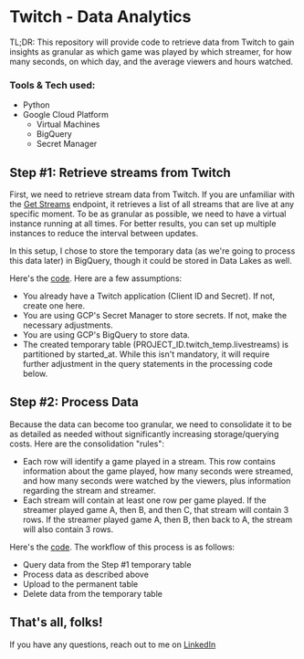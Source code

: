 # Twitch - Data Analytics

TL;DR: This repository will provide code to retrieve data from Twitch to gain insights as granular as which game was played by which streamer, for how many seconds, on which day, and the average viewers and hours watched.

### Tools & Tech used:
- Python
- Google Cloud Platform
  - Virtual Machines
  - BigQuery
  - Secret Manager
 

## Step #1: Retrieve streams from Twitch

First, we need to retrieve stream data from Twitch. If you are unfamiliar with the [Get Streams]([url](https://dev.twitch.tv/docs/api/reference/#get-streams)) endpoint, it retrieves a list of all streams that are live at any specific moment. To be as granular as possible, we need to have a virtual instance running at all times. For better results, you can set up multiple instances to reduce the interval between updates.

In this setup, I chose to store the temporary data (as we're going to process this data later) in BigQuery, though it could be stored in Data Lakes as well.

Here's the [code]([url](https://github.com/gustavo-alvarenga/Twitch/blob/main/%231%20Twitch%20Streams.py)). Here are a few assumptions:
- You already have a Twitch application (Client ID and Secret). If not, create one here.
- You are using GCP's Secret Manager to store secrets. If not, make the necessary adjustments.
- You are using GCP's BigQuery to store data.
- The created temporary table (PROJECT_ID.twitch_temp.livestreams) is partitioned by started_at. While this isn't mandatory, it will require further adjustment in the query statements in the processing code below.

## Step #2: Process Data

Because the data can become too granular, we need to consolidate it to be as detailed as needed without significantly increasing storage/querying costs. Here are the consolidation "rules":
- Each row will identify a game played in a stream. This row contains information about the game played, how many seconds were streamed, and how many seconds were watched by the viewers, plus information regarding the stream and streamer.
- Each stream will contain at least one row per game played. If the streamer played game A, then B, and then C, that stream will contain 3 rows. If the streamer played game A, then B, then back to A, the stream will also contain 3 rows.

Here's the [code]([url](https://github.com/gustavo-alvarenga/Twitch/blob/main/%232%20Processing%20Data)). The workflow of this process is as follows:
- Query data from the Step #1 temporary table
- Process data as described above
- Upload to the permanent table
- Delete data from the temporary table

## That's all, folks!

If you have any questions, reach out to me on [LinkedIn]([url](https://www.linkedin.com/in/gustavo-alvarenga/))

